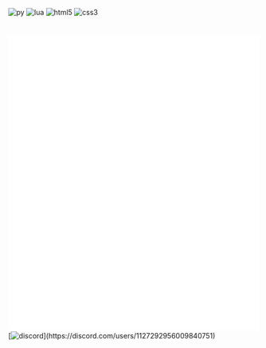 ![py](https://img.shields.io/badge/Python-14354C?style=for-the-badge&logo=python&logoColor=white)
![lua](https://img.shields.io/badge/Lua-2C2D72?style=for-the-badge&logo=lua&logoColor=white)
![html5](https://img.shields.io/badge/Html-f06529?style=for-the-badge&logo=html5&logoColor=white)
![css3](https://img.shields.io/badge/Css-2965f1?style=for-the-badge&logo=css3&logoColor=white)
#
![stats](https://raw.githubusercontent.com/0nvg/github-stats/master/generated/overview.svg#gh-light-mode-only)
![langs](https://raw.githubusercontent.com/0nvg/github-stats/master/generated/languages.svg#gh-light-mode-only)
[![discord](https://lanyard.cnrad.dev/api/1127292956009840751?bg=fff8ee&theme=light&idleMessage=%20Message+me+on+Discord%2C+I’m+no+longer+active+on+Github.)](https://discord.com/users/1127292956009840751)